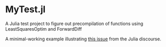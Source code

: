 # MyTest.jl
A Julia test project to figure out precompilation of functions using LeastSquaresOptim and ForwardDiff

A minimal-working example illustrating [this issue](https://discourse.julialang.org/t/numerical-optimization-function-does-not-get-cached/46373) from the Julia discourse.
